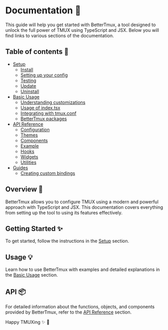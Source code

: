 # Documentation 📕
This guide will help you get started with BetterTmux, a tool designed to unlock the full power of TMUX using TypeScript and JSX.
Below you will find links to various sections of the documentation.

## Table of contents 🔗

- [Setup](1-setup.md)
  - [Install](1-setup.md#install)
  - [Setting up your config](1-setup.md#setting-up-your-config)
  - [Testing](1-setup.md#testing)
  - [Update](1-setup.md#update)
  - [Uninstall](1-setup.md#uninstall)
- [Basic Usage](2-basic-usage.md)
  - [Understanding customizations](2-basic-usage.md#understanding-customizations)
  - [Usage of index.tsx](2-basic-usage.md#usage-of-indextsx)
  - [Integrating with tmux.conf](2-basic-usage.md#integrating-with-your-tmuxconf)
  - [BetterTmux packages](2-basic-usage.md#bettertmux-packages-better-tmux)
- [API Reference](3-api-reference.md)
  - [Configuration](3-api-reference.md#configuration)
  - [Themes](3-api-reference.md#themes)
  - [Components](3-api-reference.md#components)
  - [Example](3-api-reference.md#example)
  - [Hooks](3-api-reference.md#hooks)
  - [Widgets](3-api-reference.md#widgets)
  - [Utilities](3-api-reference.md#utilities)
- [Guides](4-guides.md)
  - [Creating custom bindings](4-guides.md#creating-custom-bindings)


## Overview 🔎

BetterTmux allows you to configure TMUX using a modern and powerful approach with TypeScript and JSX. 
This documentation covers everything from setting up the tool to using its features effectively.

## Getting Started ✨

To get started, follow the instructions in the [Setup](1-setup.md) section.

## Usage 💡

Learn how to use BetterTmux with examples and detailed explanations in the [Basic Usage](2-basic-usage.md) section.

## API 📦

For detailed information about the functions, objects, and components provided by BetterTmux, refer to the [API Reference](3-api-reference.md) section.

Happy TMUXing ✨ 🚀
